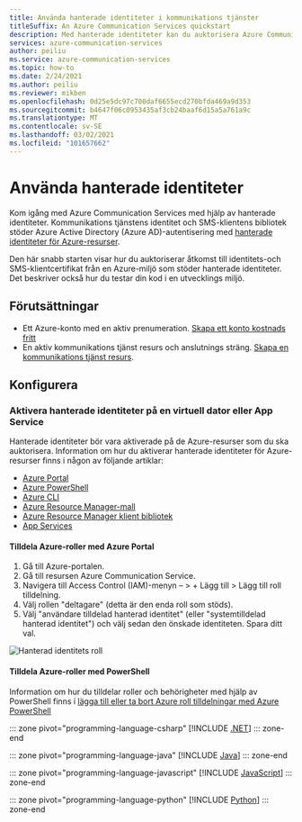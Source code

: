 ```yaml
---
title: Använda hanterade identiteter i kommunikations tjänster
titleSuffix: An Azure Communication Services quickstart
description: Med hanterade identiteter kan du auktorisera Azure Communication Services-åtkomst från program som körs i virtuella Azure-datorer, Function-appar och andra resurser.
services: azure-communication-services
author: peiliu
ms.service: azure-communication-services
ms.topic: how-to
ms.date: 2/24/2021
ms.author: peiliu
ms.reviewer: mikben
ms.openlocfilehash: 0d25e5dc97c700daf6655ecd270bfda469a9d353
ms.sourcegitcommit: b4647f06c0953435af3cb24baaf6d15a5a761a9c
ms.translationtype: MT
ms.contentlocale: sv-SE
ms.lasthandoff: 03/02/2021
ms.locfileid: "101657662"
---
```

# <a name="use-managed-identities"></a>Använda hanterade identiteter
Kom igång med Azure Communication Services med hjälp av hanterade identiteter. Kommunikations tjänstens identitet och SMS-klientens bibliotek stöder Azure Active Directory (Azure AD)-autentisering med [hanterade identiteter för Azure-resurser](../../active-directory/managed-identities-azure-resources/overview.md).

Den här snabb starten visar hur du auktoriserar åtkomst till identitets-och SMS-klientcertifikat från en Azure-miljö som stöder hanterade identiteter. Det beskriver också hur du testar din kod i en utvecklings miljö.

## <a name="prerequisites"></a>Förutsättningar

 - Ett Azure-konto med en aktiv prenumeration. [Skapa ett konto kostnads fritt](https://azure.microsoft.com/free)
 - En aktiv kommunikations tjänst resurs och anslutnings sträng. [Skapa en kommunikations tjänst resurs](./create-communication-resource.md?pivots=platform-azp&tabs=windows).

## <a name="setting-up"></a>Konfigurera

### <a name="enable-managed-identities-on-a-virtual-machine-or-app-service"></a>Aktivera hanterade identiteter på en virtuell dator eller App Service

Hanterade identiteter bör vara aktiverade på de Azure-resurser som du ska auktorisera. Information om hur du aktiverar hanterade identiteter för Azure-resurser finns i någon av följande artiklar:

- [Azure Portal](../../active-directory/managed-identities-azure-resources/qs-configure-portal-windows-vm.md)
- [Azure PowerShell](../../active-directory/managed-identities-azure-resources/qs-configure-powershell-windows-vm.md)
- [Azure CLI](../../active-directory/managed-identities-azure-resources/qs-configure-cli-windows-vm.md)
- [Azure Resource Manager-mall](../../active-directory/managed-identities-azure-resources/qs-configure-template-windows-vm.md)
- [Azure Resource Manager klient bibliotek](../../active-directory/managed-identities-azure-resources/qs-configure-sdk-windows-vm.md)
- [App Services](../../app-service/overview-managed-identity.md)

#### <a name="assign-azure-roles-with-the-azure-portal"></a>Tilldela Azure-roller med Azure Portal

1. Gå till Azure-portalen.
1. Gå till resursen Azure Communication Service.
1. Navigera till Access Control (IAM)-menyn – > + Lägg till > Lägg till roll tilldelning.
1. Välj rollen "deltagare" (detta är den enda roll som stöds).
1. Välj "användare tilldelad hanterad identitet" (eller "systemtilldelad hanterad identitet") och välj sedan den önskade identiteten. Spara ditt val.

![Hanterad identitets roll](media/managed-identity-assign-role.png)

#### <a name="assign-azure-roles-with-powershell"></a>Tilldela Azure-roller med PowerShell

Information om hur du tilldelar roller och behörigheter med hjälp av PowerShell finns i [lägga till eller ta bort Azure roll tilldelningar med Azure PowerShell](../../../articles/role-based-access-control/role-assignments-powershell.md)

::: zone pivot="programming-language-csharp"
[!INCLUDE [.NET](./includes/managed-identity-net.md)]
::: zone-end

::: zone pivot="programming-language-java"
[!INCLUDE [Java](./includes/managed-identity-java.md)]
::: zone-end

::: zone pivot="programming-language-javascript"
[!INCLUDE [JavaScript](./includes/managed-identity-js.md)]
::: zone-end

::: zone pivot="programming-language-python"
[!INCLUDE [Python](./includes/managed-identity-python.md)]
::: zone-end